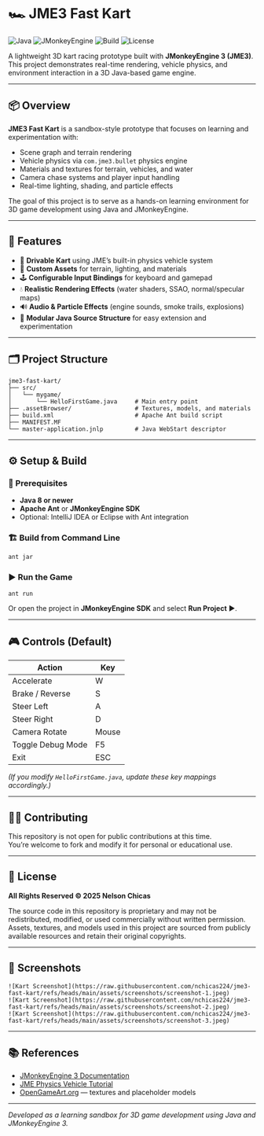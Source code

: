 # 🏎️ JME3 Fast Kart

![Java](https://img.shields.io/badge/Java-8%2B-blue)
![JMonkeyEngine](https://img.shields.io/badge/JMonkeyEngine-3.x-orange)
![Build](https://img.shields.io/badge/Build-Apache%20Ant-lightgrey)
![License](https://img.shields.io/badge/License-All%20Rights%20Reserved-red)

A lightweight 3D kart racing prototype built with **JMonkeyEngine 3 (JME3)**.  
This project demonstrates real-time rendering, vehicle physics, and environment interaction in a 3D Java-based game engine.

---

## 📦 Overview

**JME3 Fast Kart** is a sandbox-style prototype that focuses on learning and experimentation with:
- Scene graph and terrain rendering
- Vehicle physics via `com.jme3.bullet` physics engine
- Materials and textures for terrain, vehicles, and water
- Camera chase systems and player input handling
- Real-time lighting, shading, and particle effects

The goal of this project is to serve as a hands-on learning environment for 3D game development using Java and JMonkeyEngine.

---

## 🧩 Features

- 🏁 **Drivable Kart** using JME’s built-in physics vehicle system  
- 🌄 **Custom Assets** for terrain, lighting, and materials  
- 🕹️ **Configurable Input Bindings** for keyboard and gamepad  
- 💧 **Realistic Rendering Effects** (water shaders, SSAO, normal/specular maps)  
- 🔊 **Audio & Particle Effects** (engine sounds, smoke trails, explosions)  
- 🧠 **Modular Java Source Structure** for easy extension and experimentation  

---

## 🗂️ Project Structure

```
jme3-fast-kart/
├── src/
│   └── mygame/
│       └── HelloFirstGame.java     # Main entry point
├── .assetBrowser/                  # Textures, models, and materials
├── build.xml                       # Apache Ant build script
├── MANIFEST.MF
└── master-application.jnlp         # Java WebStart descriptor
```

---

## ⚙️ Setup & Build

### 🧰 Prerequisites

- **Java 8 or newer**
- **Apache Ant** or **JMonkeyEngine SDK**  
- Optional: IntelliJ IDEA or Eclipse with Ant integration

### 🏗️ Build from Command Line

```bash
ant jar
```

### ▶️ Run the Game

```bash
ant run
```

Or open the project in **JMonkeyEngine SDK** and select **Run Project** ▶️.

---

## 🎮 Controls (Default)

| Action | Key |
|--------|-----|
| Accelerate | W |
| Brake / Reverse | S |
| Steer Left | A |
| Steer Right | D |
| Camera Rotate | Mouse |
| Toggle Debug Mode | F5 |
| Exit | ESC |

*(If you modify `HelloFirstGame.java`, update these key mappings accordingly.)*

---

## 🧑‍💻 Contributing

This repository is not open for public contributions at this time.  
You’re welcome to fork and modify it for personal or educational use.

---

## 🪪 License

**All Rights Reserved © 2025 Nelson Chicas**

The source code in this repository is proprietary and may not be redistributed, modified, or used commercially without written permission.  
Assets, textures, and models used in this project are sourced from publicly available resources and retain their original copyrights.

---

## 📸 Screenshots
```
![Kart Screenshot](https://raw.githubusercontent.com/nchicas224/jme3-fast-kart/refs/heads/main/assets/screenshots/screenshot-1.jpeg)
![Kart Screenshot](https://raw.githubusercontent.com/nchicas224/jme3-fast-kart/refs/heads/main/assets/screenshots/screenshot-2.jpeg)
![Kart Screenshot](https://raw.githubusercontent.com/nchicas224/jme3-fast-kart/refs/heads/main/assets/screenshots/screenshot-3.jpeg)
```

---

## 📚 References

- [JMonkeyEngine 3 Documentation](https://wiki.jmonkeyengine.org/)
- [JME Physics Vehicle Tutorial](https://wiki.jmonkeyengine.org/docs/3.5/tutorials/physics_vehicle.html)
- [OpenGameArt.org](https://opengameart.org/) — textures and placeholder models

---

*Developed as a learning sandbox for 3D game development using Java and JMonkeyEngine 3.*
